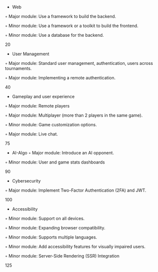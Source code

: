 - Web

◦ Major module: Use a framework to build the backend.

◦ Minor module: Use a framework or a toolkit to build the frontend.

◦ Minor module: Use a database for the backend.

20

- User Management

◦ Major module: Standard user management, authentication, users across tournaments.

◦ Major module: Implementing a remote authentication.

40

- Gameplay and user experience

◦ Major module: Remote players

◦ Major module: Multiplayer (more than 2 players in the same game).

◦ Minor module: Game customization options.

◦ Major module: Live chat.

75

- AI-Algo
◦ Major module: Introduce an AI opponent.

◦ Minor module: User and game stats dashboards

90

- Cybersecurity

◦ Major module: Implement Two-Factor Authentication (2FA) and JWT.

100

- Accessibility

◦ Minor module: Support on all devices.

◦ Minor module: Expanding browser compatibility.

◦ Minor module: Supports multiple languages.

◦ Minor module: Add accessibility features for visually impaired users.

◦ Minor module: Server-Side Rendering (SSR) Integration

125